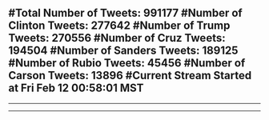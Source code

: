 #Total Number of Tweets: 991177 
#Number of Clinton Tweets: 277642
#Number of Trump Tweets: 270556
#Number of Cruz Tweets: 194504
#Number of Sanders Tweets: 189125
#Number of Rubio Tweets: 45456
#Number of Carson Tweets: 13896
#Current Stream Started at Fri Feb 12 00:58:01 MST
---
---
---
